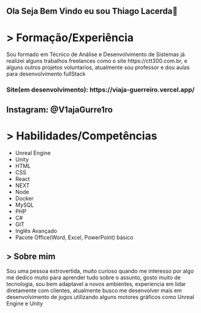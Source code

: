 <h2>Ola Seja Bem Vindo eu sou <strong>Thiago Lacerda</strong>👋</h2> 

<h1>> Formação/Experiência </h1>
<p>Sou formado em Técnico de Análise e Desenvolvimento de Sistemas já realizei alguns trabalhos freelances como o site https://ctt300.com.br, e alguns outros projetos voluntarios, atualmente sou professor e dou aulas para desenvolvimento fullStack</p>

<h3>Site(em desenvolvimento): https://viaja-guerreiro.vercel.app/<h3/>
<h2>Instagram: @V1ajaGurre1ro</h2>

<h1>> Habilidades/Competências</h1>
<ul>
  <li>Unreal Engine</li>
  <li>Unity</li>
  <li>HTML</li>
  <li>CSS</li>
  <liJavaScriptli>
  <li>React</li>
  <li>NEXT</li>
  <li>Node</li>
  <li>Docker</li>
  <li>MySQL</li>
  <li>PHP</li>
  <li>C#</li>
  <li>GIT</li>
  <li>Inglês Avançado</li>
  <li>Pacote Office(Word, Excel, PowerPoint) básico</li>
</ul>

<h2>> Sobre mim</h2>
<p>Sou uma pessoa extrovertida, muito curioso quando me interesso por algo me dedico muito para aprender tudo sobre o assunto,
gosto muito de tecnologia, sou bem adaptavel a novos ambientes, experiencia em lidar diretamente com clientes, atualmente busco me desenvolver mais em desenvolvimento de jogos utilizando alguns motores gráficos como Unreal Engine e Unity</p>
